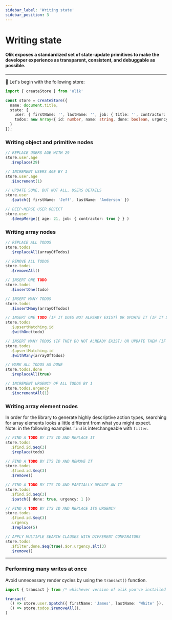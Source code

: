 ```yaml
---
sidebar_label: 'Writing state'
sidebar_position: 3
---
```


# Writing state

#### Olik exposes a standardized set of state-update primitives to make the developer experience as transparent, consistent, and debuggable as possible.

---

🥚 Let's begin with the following store:
```ts
import { createStore } from 'olik'

const store = createStore({
  name: document.title,
  state: {
    user: { firstName: '', lastName: '', job: { title: '', contractor: false } },
    todos: new Array<{ id: number, name: string, done: boolean, urgency: number }>(),
  }
});
```

### Writing **object and primitive** nodes
```ts
// REPLACE USERS AGE WITH 29
store.user.age
  .$replace(29)

// INCREMENT USERS AGE BY 1
store.user.age
  .$increment(1)

// UPDATE SOME, BUT NOT ALL, USERS DETAILS
store.user
  .$patch({ firstName: 'Jeff', lastName: 'Anderson' })

// DEEP-MERGE USER OBJECT
store.user
  .$deepMerge({ age: 21, job: { contractor: true } } )
```

### Writing **array** nodes

```ts
// REPLACE ALL TODOS
store.todos
  .$replaceAll(arrayOfTodos)

// REMOVE ALL TODOS
store.todos
  .$removeAll()

// INSERT ONE TODO
store.todos
  .$insertOne(todo)

// INSERT MANY TODOS
store.todos
  .$insertMany(arrayOfTodos)

// INSERT ONE TODO (IF IT DOES NOT ALREADY EXIST) OR UPDATE IT (IF IT DOES)
store.todos
  .$upsertMatching.id
  .$withOne(todo)

// INSERT MANY TODOS (IF THEY DO NOT ALREADY EXIST) OR UPDATE THEM (IF THEY DO)
store.todos
  .$upsertMatching.id
  .$withMany(arrayOfTodos)

// MARK ALL TODOS AS DONE
store.todos.done
  .$replaceAll(true)

// INCREMENT URGENCY OF ALL TODOS BY 1
store.todos.urgency
  .$incrementAll(1)  
```

### Writing **array element** nodes
In order for the library to generate highly descriptive action types, searching for array elements looks a little different from what you might expect.<br/>
Note: in the following examples `find` is interchangeable with `filter`.  

```ts
// FIND A TODO BY ITS ID AND REPLACE IT
store.todos
  .$find.id.$eq(3)
  .$replace(todo)

// FIND A TODO BY ITS ID AND REMOVE IT
store.todos
  .$find.id.$eq(3)
  .$remove()

// FIND A TODO BY ITS ID AND PARTIALLY UPDATE AN IT
store.todos
  .$find.id.$eq(3)
  .$patch({ done: true, urgency: 1 })

// FIND A TODO BY ITS ID AND REPLACE ITS URGENCY
store.todos
  .$find.id.$eq(3)
  .urgency
  .$replace(5)

// APPLY MULTIPLE SEARCH CLAUSES WITH DIFFERENT COMPARATORS
store.todos
  .$filter.done.$eq(true).$or.urgency.$lt(3)
  .$remove()
```

---

### Performing **many writes** at once
Avoid unnecessary render cycles by using the `transact()` function.
```ts
import { transact } from /* whichever version of olik you've installed */

transact(
  () => store.user.$patch({ firstName: 'James', lastName: 'White' }),
  () => store.todos.$removeAll(),
)
```